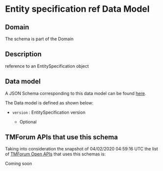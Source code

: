 # Entity specification ref Data Model

## Domain

The  schema is part of the  Domain

## Description

reference to an EntitySpecification object

## Data model

A JSON Schema corresponding to this data model can be found
[here](https://github.com/tmforum-rand/schemas/blob/candidates/Common/EntitySpecificationRef.schema.json).

The Data model is defined as shown below:

- `version` : EntitySpecification version

  - Optional






## TMForum APIs that use this schema

Taking into consideration the snapshot of 04/02/2020 04:59:16 UTC the list of [TMForum Open APIs](https://www.tmforum.org/open-apis/) that uses this schemas is:

Coming soon